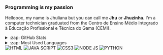 ### Programming is my passion

Helloooo, my name is Jhuliana but you can call me **Jhu** or **Jhuzinha**. I'm a computer technician graduated from the Centro de Ensino Médio Integrado à Educação Profissional e Técnica do Gama (CEMI). 



<details>
  <summary>:zap: GitHub Stats</summary>
  <img align="left" alt="Jhuzinha's GitHub Stats" src="https://github-readme-stats.vercel.app/api?username=jhuzinha" />

</details>


<details>
  <summary>:zap: Most Used Languages</summary>
  <img align="left" alt="Jhuzinha's GitHub Top Languages" src="https://github-readme-stats.vercel.app/api/top-langs/?username=jhuzinha" />
</details>


<div>
   <img alt="HTML" src="https://img.shields.io/badge/JavaScript-323330?style=for-the-badge&logo=javascript&logoColor=F7DF1E" />
   <img alt="JAVA SCRIPT" src=" https://img.shields.io/badge/HTML5-E34F26?style=for-the-badge&logo=html5&logoColor=white" />
   <img alt="CSS3" src=" https://img.shields.io/badge/CSS3-1572B6?style=for-the-badge&logo=css3&logoColor=white" />
   <img alt="NODE JS" src=" https://img.shields.io/badge/Node.js-339933?style=for-the-badge&logo=nodedotjs&logoColor=white"  />
   <img alt="PYTHON" src=" https://img.shields.io/badge/Python-FFD43B?style=for-the-badge&logo=python&logoColor=blue" />
</div>
